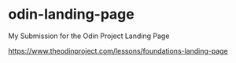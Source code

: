 # odin-landing-page

My Submission for the Odin Project Landing Page

https://www.theodinproject.com/lessons/foundations-landing-page
